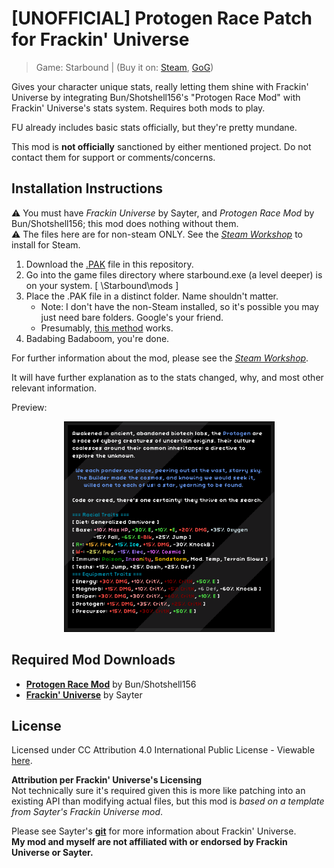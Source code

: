 # [UNOFFICIAL] Protogen Race Patch for Frackin' Universe 
> Game: Starbound | (Buy it on: [Steam](https://store.steampowered.com/app/211820/Starbound/), [GoG](https://www.gog.com/en/game/starbound))

Gives your character unique stats, really letting them shine with Frackin' Universe by integrating Bun/Shotshell156's "Protogen Race Mod" with Frackin' Universe's stats system. Requires both mods to play.

FU already includes basic stats officially, but they're pretty mundane.

This mod is **not officially** sanctioned by either mentioned project. Do not contact them for support or comments/concerns. 
   
## Installation Instructions
⚠ You must have *Frackin Universe* by Sayter, and *Protogen Race Mod* by Bun/Shotshell156; this mod does nothing without them.  
⚠ The files here are for non-steam ONLY. See the [*Steam Workshop*](https://steamcommunity.com/sharedfiles/filedetails/?id=2808096136) to install for Steam.  
1. Download the [.PAK](https://github.com/CanadianVice/FU_Protogen-Race-Patch_UNOFFICIAL/blob/main/fu_protogen1_racepatch.pak) file in this repository. 
2. Go into the game files directory where starbound.exe (a level deeper) is on your system.
[ \Starbound\mods ]
3. Place the .PAK file in a distinct folder. Name shouldn't matter.
    * Note: I don't have the non-Steam installed, so it's possible you may just need bare folders. Google's your friend.
    * Presumably, [this method](https://starbounder.org/Mods/Installation#Install_Guide_for_Starbound_Mods) works.
4. Badabing Badaboom, you're done.
	 
For further information about the mod, please see the [*Steam Workshop*](https://steamcommunity.com/sharedfiles/filedetails/?id=2808096136).
  
It will have further explanation as to the stats changed, why, and most other relevant information.
  
Preview:
<div align="center">
<img src="https://github.com/CanadianVice/FU_Protogen-Race-Patch_UNOFFICIAL/blob/main/related_files/steam_listing/stats_ss.png" alt="Screenshot of Protogen Species Description Post-Patch" width="337px" height="337px">
</div>
  
## Required Mod Downloads
* [**Protogen Race Mod**](https://community.playstarbound.com/resources/protogen-race.5802/) by Bun/Shotshell156
* [**Frackin' Universe**](https://github.com/sayterdarkwynd/FrackinUniverse) by Sayter

## License
Licensed under CC Attribution 4.0 International Public License - Viewable [here](https://creativecommons.org/licenses/by/4.0/legalcode).

**Attribution per Frackin' Universe's Licensing**  
Not technically sure it's required given this is more like patching into an existing API than modifying actual files, but this mod is *based on a template from Sayter's Frackin Universe mod*. 

Please see Sayter's [**git**](https://github.com/sayterdarkwynd/FrackinUniverse) for more information about Frackin' Universe.  
**My mod and myself are not affiliated with or endorsed by Frackin Universe or Sayter.**


